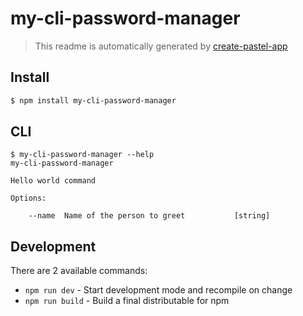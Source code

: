 # my-cli-password-manager

> This readme is automatically generated by [create-pastel-app](https://github.com/vadimdemedes/create-pastel-app)


## Install

```bash
$ npm install my-cli-password-manager
```


## CLI

```
$ my-cli-password-manager --help
my-cli-password-manager

Hello world command

Options:

	--name  Name of the person to greet           [string]
```


## Development

There are 2 available commands:

- `npm run dev` - Start development mode and recompile on change
- `npm run build` - Build a final distributable for npm
